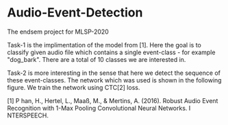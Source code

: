 # Audio-Event-Detection
The endsem project for MLSP-2020

Task-1 is the implimentation of the model from [1]. Here the goal is to classify given audio file which contains a single event-class - for example "dog_bark". There are a total of 10 classes we are interested in.

Task-2 is more interesting in the sense that here we detect the sequence of these event-classes. The network which was used is shown in the following figure. We train the network using CTC[2] loss.  

[1] P han, H., Hertel, L., Maaß, M., & Mertins, A. (2016). Robust Audio Event Recognition with 1-Max Pooling Convolutional Neural Networks. I NTERSPEECH.

